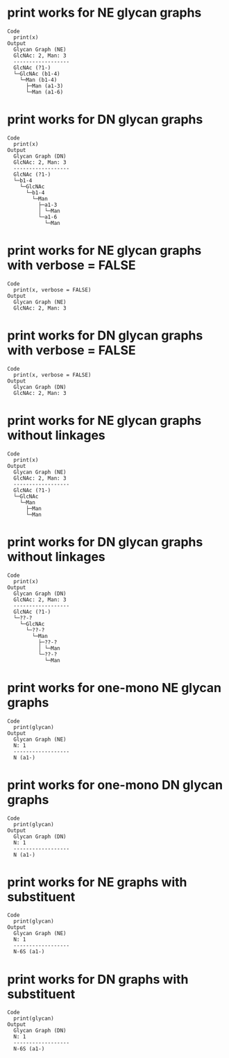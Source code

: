 # print works for NE glycan graphs

    Code
      print(x)
    Output
      Glycan Graph (NE)
      GlcNAc: 2, Man: 3
      ------------------
      GlcNAc (?1-)
      └─GlcNAc (b1-4)
        └─Man (b1-4)
          ├─Man (a1-3)
          └─Man (a1-6)

# print works for DN glycan graphs

    Code
      print(x)
    Output
      Glycan Graph (DN)
      GlcNAc: 2, Man: 3
      ------------------
      GlcNAc (?1-)
      └─b1-4
        └─GlcNAc
          └─b1-4
            └─Man
              ├─a1-3
              │ └─Man
              └─a1-6
                └─Man

# print works for NE glycan graphs with verbose = FALSE

    Code
      print(x, verbose = FALSE)
    Output
      Glycan Graph (NE)
      GlcNAc: 2, Man: 3

# print works for DN glycan graphs with verbose = FALSE

    Code
      print(x, verbose = FALSE)
    Output
      Glycan Graph (DN)
      GlcNAc: 2, Man: 3

# print works for NE glycan graphs without linkages

    Code
      print(x)
    Output
      Glycan Graph (NE)
      GlcNAc: 2, Man: 3
      ------------------
      GlcNAc (?1-)
      └─GlcNAc
        └─Man
          ├─Man
          └─Man

# print works for DN glycan graphs without linkages

    Code
      print(x)
    Output
      Glycan Graph (DN)
      GlcNAc: 2, Man: 3
      ------------------
      GlcNAc (?1-)
      └─??-?
        └─GlcNAc
          └─??-?
            └─Man
              ├─??-?
              │ └─Man
              └─??-?
                └─Man

# print works for one-mono NE glycan graphs

    Code
      print(glycan)
    Output
      Glycan Graph (NE)
      N: 1
      ------------------
      N (a1-)

# print works for one-mono DN glycan graphs

    Code
      print(glycan)
    Output
      Glycan Graph (DN)
      N: 1
      ------------------
      N (a1-)

# print works for NE graphs with substituent

    Code
      print(glycan)
    Output
      Glycan Graph (NE)
      N: 1
      ------------------
      N-6S (a1-)

# print works for DN graphs with substituent

    Code
      print(glycan)
    Output
      Glycan Graph (DN)
      N: 1
      ------------------
      N-6S (a1-)

